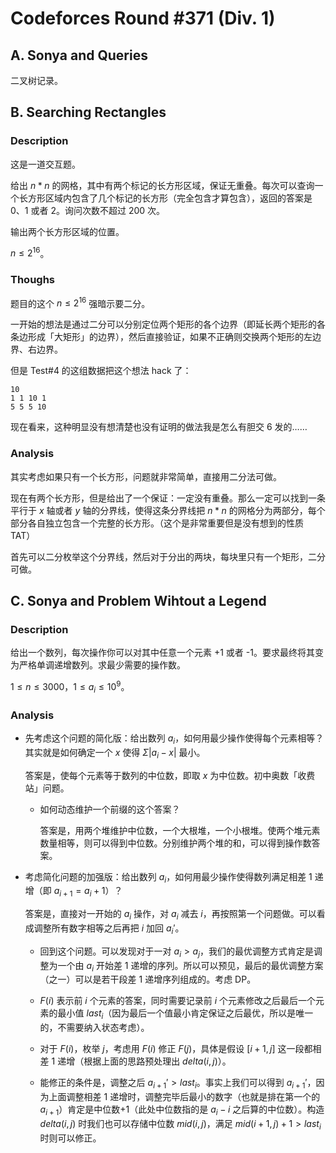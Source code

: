 # Codeforces Round #371 (Div. 1)



## A. Sonya and Queries

二叉树记录。

## B. Searching Rectangles

### Description

这是一道交互题。

给出 $n*n$ 的网格，其中有两个标记的长方形区域，保证无重叠。每次可以查询一个长方形区域内包含了几个标记的长方形（完全包含才算包含），返回的答案是 0、1 或者 2。询问次数不超过 200 次。

输出两个长方形区域的位置。

$n\le 2^{16}$。

### Thoughs

题目的这个 $n\le 2^{16}$ 强暗示要二分。

一开始的想法是通过二分可以分别定位两个矩形的各个边界（即延长两个矩形的各条边形成「大矩形」的边界），然后直接验证，如果不正确则交换两个矩形的左边界、右边界。

但是 Test#4 的这组数据把这个想法 hack 了：

```
10
1 1 10 1
5 5 5 10
```

现在看来，这种明显没有想清楚也没有证明的做法我是怎么有胆交 6 发的……

### Analysis

其实考虑如果只有一个长方形，问题就非常简单，直接用二分法可做。

现在有两个长方形，但是给出了一个保证：一定没有重叠。那么一定可以找到一条平行于 $x$ 轴或者 $y$ 轴的分界线，使得这条分界线把 $n*n$ 的网格分为两部分，每个部分各自独立包含一个完整的长方形。（这个是非常重要但是没有想到的性质 TAT）

首先可以二分枚举这个分界线，然后对于分出的两块，每块里只有一个矩形，二分可做。

## C. Sonya and Problem Wihtout a Legend

### Description

给出一个数列，每次操作你可以对其中任意一个元素 +1 或者 -1。要求最终将其变为严格单调递增数列。求最少需要的操作数。

$1\le n\le 3000$，$1\le a_i\le 10^9$。

### Analysis

- 先考虑这个问题的简化版：给出数列 $a_i$，如何用最少操作使得每个元素相等？其实就是如何确定一个 $x$ 使得 $\Sigma |a_i-x|$ 最小。

  答案是，使每个元素等于数列的中位数，即取 $x$ 为中位数。初中奥数「收费站」问题。

  - 如何动态维护一个前缀的这个答案？

    答案是，用两个堆维护中位数，一个大根堆，一个小根堆。使两个堆元素数量相等，则可以得到中位数。分别维护两个堆的和，可以得到操作数答案。

- 考虑简化问题的加强版：给出数列 $a_i$，如何用最少操作使得数列满足相差 $1$ 递增（即 $a_{i+1}=a_i+1$）？

  答案是，直接对一开始的 $a_i$ 操作，对 $a_i$ 减去 $i$，再按照第一个问题做。可以看成调整所有数字相等之后再把 $i$ 加回 $a_i'$。

  - 回到这个问题。可以发现对于一对 $a_i > a_j$，我们的最优调整方式肯定是调整为一个由 $a_i$ 开始差 $1$ 递增的序列。所以可以预见，最后的最优调整方案（之一）可以是若干段差 $1$ 递增序列组成的。考虑 DP。

  - $F(i)$ 表示前 $i$ 个元素的答案，同时需要记录前 $i$ 个元素修改之后最后一个元素的最小值 $last_i$（因为最后一个值最小肯定保证之后最优，所以是唯一的，不需要纳入状态考虑）。

  - 对于 $F(i)$，枚举 $j$，考虑用 $F(i)$ 修正 $F(j)$，具体是假设 $[i+1,j]$ 这一段都相差 $1$ 递增（根据上面的思路预处理出 $delta(i,j)$）。

  - 能修正的条件是，调整之后 $a_{i+1}' > last_i$。事实上我们可以得到 $a_{i+1}'$，因为上面调整相差 $1$ 递增时，调整完毕后最小的数字（也就是排在第一个的 $a_{i+1}$）肯定是中位数+1（此处中位数指的是 $a_i-i$ 之后算的中位数）。构造 $delta(i,j)$ 时我们也可以存储中位数 $mid(i,j)$，满足 $mid(i+1,j)+1 > last_i$ 时则可以修正。


 

